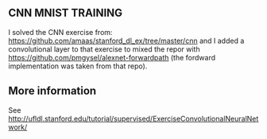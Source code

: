 ## CNN MNIST TRAINING
I solved the CNN exercise from: https://github.com/amaas/stanford_dl_ex/tree/master/cnn and I added a convolutional layer to that exercise to mixed the repor with https://github.com/pmgysel/alexnet-forwardpath (the fordward implementation was taken from that repo).

## More information 
See http://ufldl.stanford.edu/tutorial/supervised/ExerciseConvolutionalNeuralNetwork/




